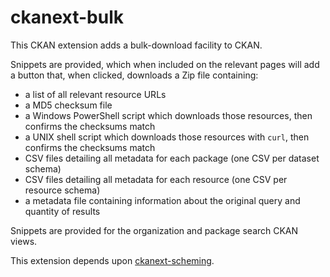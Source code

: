 # ckanext-bulk

This CKAN extension adds a bulk-download facility to CKAN.

Snippets are provided, which when included on the relevant pages will
add a button that, when clicked, downloads a Zip file containing:

  - a list of all relevant resource URLs
  - a MD5 checksum file
  - a Windows PowerShell script which downloads those resources, then confirms the checksums match
  - a UNIX shell script which downloads those resources with `curl`, then confirms the checksums match
  - CSV files detailing all metadata for each package (one CSV per dataset schema)
  - CSV files detailing all metadata for each resource (one CSV per resource schema)
  - a metadata file containing information about the original query and quantity of results

Snippets are provided for the organization and package search CKAN views.

This extension depends upon [ckanext-scheming](https://github.com/ckan/ckanext-scheming).
